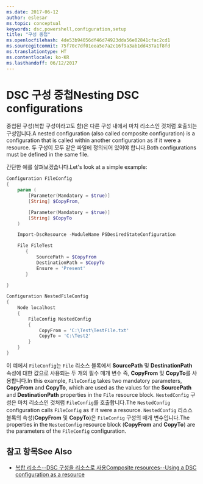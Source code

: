 ```yaml
---
ms.date: 2017-06-12
author: eslesar
ms.topic: conceptual
keywords: dsc,powershell,configuration,setup
title: "구성 중첩"
ms.openlocfilehash: 4de53b94056df46d74923dda56e02841cfac2cd1
ms.sourcegitcommit: 75f70c7df01eea5e7a2c16f9a3ab1dd437a1f8fd
ms.translationtype: HT
ms.contentlocale: ko-KR
ms.lasthandoff: 06/12/2017
---
```

# <a name="nesting-dsc-configurations"></a><span data-ttu-id="dfc88-103">DSC 구성 중첩</span><span class="sxs-lookup"><span data-stu-id="dfc88-103">Nesting DSC configurations</span></span>

<span data-ttu-id="dfc88-104">중첩된 구성(복합 구성이라고도 함)은 다른 구성 내에서 마치 리소스인 것처럼 호출되는 구성입니다.</span><span class="sxs-lookup"><span data-stu-id="dfc88-104">A nested configuration (also called composite configuration) is a configuration that is called within another configuration as if it were a resource.</span></span>
<span data-ttu-id="dfc88-105">두 구성이 모두 같은 파일에 정의되어 있어야 합니다.</span><span class="sxs-lookup"><span data-stu-id="dfc88-105">Both configurations must be defined in the same file.</span></span>

<span data-ttu-id="dfc88-106">간단한 예를 살펴보겠습니다.</span><span class="sxs-lookup"><span data-stu-id="dfc88-106">Let's look at a simple example:</span></span>

```powershell
Configuration FileConfig 
{
    param (
        [Parameter(Mandatory = $true)]
        [String] $CopyFrom,

        [Parameter(Mandatory = $true)]
        [String] $CopyTo
    )

    Import-DscResource -ModuleName PSDesiredStateConfiguration

    File FileTest
       {
           SourcePath = $CopyFrom
           DestinationPath = $CopyTo
           Ensure = 'Present'
       }
    
}

Configuration NestedFileConfig
{
    Node localhost
    {
        FileConfig NestedConfig
        {
            CopyFrom = 'C:\Test\TestFile.txt'
            CopyTo = 'C:\Test2'
        }
    }
}
```

<span data-ttu-id="dfc88-107">이 예에서 `FileConfig`는 `File` 리소스 블록에서 **SourcePath** 및 **DestinationPath** 속성에 대한 값으로 사용되는 두 개의 필수 매개 변수 즉, **CopyFrom** 및 **CopyTo**를 사용합니다.</span><span class="sxs-lookup"><span data-stu-id="dfc88-107">In this example, `FileConfig` takes two mandatory parameters,  **CopyFrom** and **CopyTo**, which are used as the values for the **SourcePath** and **DestinationPath** properties in the `File` resource block.</span></span> <span data-ttu-id="dfc88-108">`NestedConfig` 구성은 마치 리소스인 것처럼 `FileConfig`를 호출합니다.</span><span class="sxs-lookup"><span data-stu-id="dfc88-108">The `NestedConfig` configuration calls `FileConfig` as if it were a resource.</span></span>
<span data-ttu-id="dfc88-109">`NestedConfig` 리소스 블록의 속성(**CopyFrom** 및 **CopyTo**)은 `FileConfig` 구성의 매개 변수입니다.</span><span class="sxs-lookup"><span data-stu-id="dfc88-109">The properties in the `NestedConfig` resource block (**CopyFrom** and **CopyTo**) are the parameters of the `FileConfig` configuration.</span></span>

## <a name="see-also"></a><span data-ttu-id="dfc88-110">참고 항목</span><span class="sxs-lookup"><span data-stu-id="dfc88-110">See Also</span></span>

- [<span data-ttu-id="dfc88-111">복합 리소스--DSC 구성을 리소스로 사용</span><span class="sxs-lookup"><span data-stu-id="dfc88-111">Composite resources--Using a DSC configuration as a resource</span></span>](authoringResourceComposite.md)

